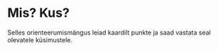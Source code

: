 # Mis? Kus?

Selles orienteerumismängus leiad kaardilt punkte ja saad vastata seal olevatele küsimustele.
